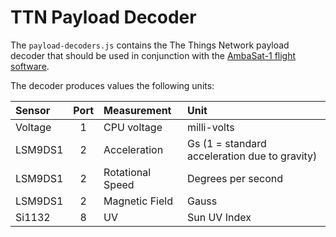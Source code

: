 # TTN Payload Decoder
The `payload-decoders.js` contains the The Things Network payload decoder that should be used in conjunction with the [AmbaSat-1 flight software](../../satellite-software/). 

The decoder produces values the following units:

| Sensor | Port | Measurement | Unit |
|:--|:-:|:--|:--|
| Voltage | 1 | CPU voltage | milli-volts |
| LSM9DS1 | 2 | Acceleration | Gs (1 = standard acceleration due to gravity) |
| LSM9DS1 | 2 | Rotational Speed | Degrees per second |
| LSM9DS1 | 2 | Magnetic Field | Gauss |
| Si1132 | 8 | UV | Sun UV Index |